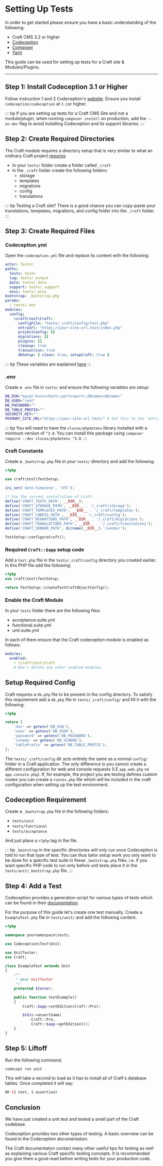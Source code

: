 # Setting Up Tests

In order to get started please ensure you have a basic understanding of the following:

- Craft CMS 3.2 or higher
- [Codeception](https://codeception.com/docs/01-Introduction)
- [Composer](https://getcomposer.org/)
- [Yaml](https://learnxinyminutes.com/docs/yaml/)

This guide can be used for setting up tests for a Craft site & Modules/Plugins.

<hr>

## Step 1: Install Codeception 3.1 or Higher

Follow instruction 1 and 2 Codeception's [website](https://codeception.com/quickstart). Ensure you install
`codeception/codeception` at `3.1`or higher.

::: tip
If you are setting up tests for a Craft CMS Site and not a module/plugin,
when running `composer install` on production, add the `--no-dev` flag to avoid
installing Codeception and its support libraries.
:::

## Step 2: Create Required Directories

The Craft module requires a directory setup that is very similar to what an ordinary
Craft project [requires](../../directory-structure.md)

- In your `tests/` folder create a folder called `_craft`
- In the `_craft` folder create the following folders:
  - storage
  - templates
  - migrations
  - config
  - translations

::: tip
Testing a Craft site? There is a good chance you can copy-paste your translations, templates, migrations, and config folder into the `_craft` folder.
:::

## Step 3: Create Required Files

### Codeception.yml

Open the `codeception.yml` file and replace its content with the following:

```yaml
actor: Tester
paths:
  tests: tests
  log: tests/_output
  data: tests/_data
  support: tests/_support
  envs: tests/_envs
bootstrap: _bootstrap.php
params:
  - tests/.env
modules:
  config:
    \craft\test\Craft:
      configFile: "tests/_craft/config/test.php"
      entryUrl: "https://your-site-url.test/index.php"
      projectConfig: {}
      migrations: []
      plugins: []
      cleanup: true
      transaction: true
      dbSetup: { clean: true, setupCraft: true }
```

::: tip
These variables are explained [here](../framework/config-options.md)
:::

### .env

Create a `.env` file in `tests/` and ensure the following variables are setup:

```bash
DB_DSN="mysql:host=<host>;port=<port>;dbname=<dbname>"
DB_USER="root"
DB_PASSWORD=""
DB_TABLE_PREFIX=""
SECURITY_KEY=""
PRIMARY_SITE_URL="https://your-site-url.test/" # Set this to the `entryUrl` param in the `codeception.yml` file.
```

::: tip
You will need to have the `vlucas/phpdotenv` library installed with a minimum version of `^3.0`.
You can install this package using `composer require --dev vlucas/phpdotenv ^3.0`.
:::

### Craft Constants

Create a `_bootstrap.php` file in your `tests/` directory and add the following:

```php
<?php

use craft\test\TestSetup;

ini_set('date.timezone', 'UTC');

// Use the current installation of Craft
define('CRAFT_TESTS_PATH', __DIR__);
define('CRAFT_STORAGE_PATH', __DIR__ . '/_craft/storage');
define('CRAFT_TEMPLATES_PATH', __DIR__ . '/_craft/templates');
define('CRAFT_CONFIG_PATH', __DIR__ . '/_craft/config');
define('CRAFT_MIGRATIONS_PATH', __DIR__ . '/_craft/migrations');
define('CRAFT_TRANSLATIONS_PATH', __DIR__ . '/_craft/translations');
define('CRAFT_VENDOR_PATH', dirname(__DIR__).'/vendor');

TestSetup::configureCraft();
```

### Required `Craft::$app` setup code

Add a `test.php` file in the `tests/_craft/config` directory you created earlier.
In this PHP file add the following:

```php
<?php
use craft\test\TestSetup;

return TestSetup::createTestCraftObjectConfig();
```

### Enable the Craft Module

In your `tests` folder there are the following files:

- acceptance.suite.yml
- functional.suite.yml
- unit.suite.yml

In each of them ensure that the Craft codeception module is enabled as follows:

```yaml
modules:
  enabled:
    - \craft\test\Craft
    # Don't delete any other enabled modules.
```

## Setup Required Config

Craft requires a `db.php` file to be present in the config directory. To satisfy this requirement
add a `db.php` file in `tests/_craft/config/` and fill it with the following:

```php
<?php

return [
    'dsn' => getenv('DB_DSN'),
    'user' => getenv('DB_USER'),
    'password' => getenv('DB_PASSWORD'),
    'schema' => getenv('DB_SCHEMA'),
    'tablePrefix' => getenv('DB_TABLE_PREFIX'),
];
```

The `tests/_craft/config` dir acts entirely the same as a normal `config/` folder in a Craft application.
The only difference is you cannot create a different configuration for web and console requests (I.E `app.web.php` vs `app.console.php`).
If, for example, the project you are testing defines custom routes you can create a `routes.php` file
which will be included in the craft configuration when setting up the test environment.

## Codeception Requirement

Create a `_bootstrap.php` file in the following folders:

- `tests/unit`
- `tests/functional`
- `tests/acceptance`

And just place a `<?php` tag in the file.

::: tip
`_bootstrap` in the specific directories will only run once Codeception is told to run that
type of test. You can thus tailor setup work you only want to be done for a specific test suite
in these `_bootstrap.php` files. i.e. if you want specific PHP code to run only before unit tests place it in the `tests/unit/_bootstrap.php` file.
:::

## Step 4: Add a Test

Codeception provides a generation script for various types of tests which can
be found in their [documentation](https://codeception.com/docs/02-GettingStarted).

For the purpose of this guide let's create one test manually. Create a `ExampleTest.php`
file in `tests/unit/` and add the following content.

```php
<?php

namespace yournamespace\tests;

use Codeception\Test\Unit;

use UnitTester;
use Craft;

class ExampleTest extends Unit
{
    /**
     * @var UnitTester
     */
    protected $tester;

    public function testExample()
    {
        Craft::$app->setEdition(Craft::Pro);

        $this->assertSame(
            Craft::Pro,
            Craft::$app->getEdition());
    }
}
```

## Step 5: Liftoff

Run the following command:

```bash
codecept run unit
```

This will take a second to load as it has to install all of Craft's database tables.
Once completed it will say:

```bash
OK (1 test, 1 assertion)
```

## Conclusion

We have just created a unit test and tested a small part of the Craft codebase.

Codeception provides two other types of testing. A basic overview can be
found in the Codeception documentation.

The Craft documentation contain many other useful tips for testing as well as explaining various Craft specific testing concepts. It is recommended you give them a good read before writing tests for your production code.
